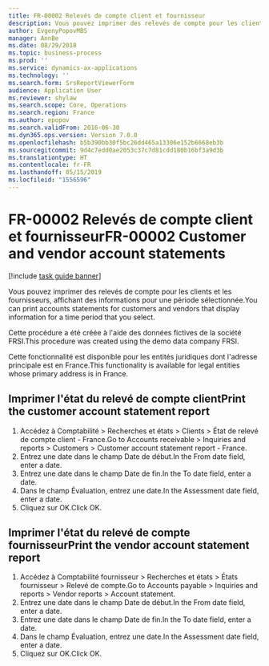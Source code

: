 ```yaml
---
title: FR-00002 Relevés de compte client et fournisseur
description: Vous pouvez imprimer des relevés de compte pour les clients et les fournisseurs, affichant des informations pour une période sélectionnée.
author: EvgenyPopovMBS
manager: AnnBe
ms.date: 08/29/2018
ms.topic: business-process
ms.prod: ''
ms.service: dynamics-ax-applications
ms.technology: ''
ms.search.form: SrsReportViewerForm
audience: Application User
ms.reviewer: shylaw
ms.search.scope: Core, Operations
ms.search.region: France
ms.author: epopov
ms.search.validFrom: 2016-06-30
ms.dyn365.ops.version: Version 7.0.0
ms.openlocfilehash: b5b390bb30f5bc26dd465a13306e152b6668eb3b
ms.sourcegitcommit: 9d4c7edd0ae2053c37c7d81cdd180b16bf3a9d3b
ms.translationtype: HT
ms.contentlocale: fr-FR
ms.lasthandoff: 05/15/2019
ms.locfileid: "1556596"
---
```

# <a name="fr-00002-customer-and-vendor-account-statements"></a><span data-ttu-id="97c6d-103">FR-00002 Relevés de compte client et fournisseur</span><span class="sxs-lookup"><span data-stu-id="97c6d-103">FR-00002 Customer and vendor account statements</span></span>

[!include [task guide banner](../../includes/task-guide-banner.md)]

<span data-ttu-id="97c6d-104">Vous pouvez imprimer des relevés de compte pour les clients et les fournisseurs, affichant des informations pour une période sélectionnée.</span><span class="sxs-lookup"><span data-stu-id="97c6d-104">You can print accounts statements for customers and vendors that display information for a time period that you select.</span></span>

<span data-ttu-id="97c6d-105">Cette procédure a été créée à l'aide des données fictives de la société FRSI.</span><span class="sxs-lookup"><span data-stu-id="97c6d-105">This procedure was created using the demo data company FRSI.</span></span> 

<span data-ttu-id="97c6d-106">Cette fonctionnalité est disponible pour les entités juridiques dont l'adresse principale est en France.</span><span class="sxs-lookup"><span data-stu-id="97c6d-106">This functionality is available for legal entities whose primary address is in France.</span></span>




## <a name="print-the-customer-account-statement-report"></a><span data-ttu-id="97c6d-107">Imprimer l'état du relevé de compte client</span><span class="sxs-lookup"><span data-stu-id="97c6d-107">Print the customer account statement report</span></span>
1. <span data-ttu-id="97c6d-108">Accédez à Comptabilité > Recherches et états > Clients > État de relevé de compte client - France.</span><span class="sxs-lookup"><span data-stu-id="97c6d-108">Go to Accounts receivable > Inquiries and reports > Customers > Customer account statement report - France.</span></span>
2. <span data-ttu-id="97c6d-109">Entrez une date dans le champ Date de début.</span><span class="sxs-lookup"><span data-stu-id="97c6d-109">In the From date field, enter a date.</span></span>
3. <span data-ttu-id="97c6d-110">Entrez une date dans le champ Date de fin.</span><span class="sxs-lookup"><span data-stu-id="97c6d-110">In the To date field, enter a date.</span></span>
4. <span data-ttu-id="97c6d-111">Dans le champ Évaluation, entrez une date.</span><span class="sxs-lookup"><span data-stu-id="97c6d-111">In the Assessment date field, enter a date.</span></span>
5. <span data-ttu-id="97c6d-112">Cliquez sur OK.</span><span class="sxs-lookup"><span data-stu-id="97c6d-112">Click OK.</span></span>

## <a name="print-the-vendor-account-statement-report"></a><span data-ttu-id="97c6d-113">Imprimer l'état du relevé de compte fournisseur</span><span class="sxs-lookup"><span data-stu-id="97c6d-113">Print the vendor account statement report</span></span>
1. <span data-ttu-id="97c6d-114">Accédez à Comptabilité fournisseur > Recherches et états > États fournisseur > Relevé de compte.</span><span class="sxs-lookup"><span data-stu-id="97c6d-114">Go to Accounts payable > Inquiries and reports > Vendor reports > Account statement.</span></span>
2. <span data-ttu-id="97c6d-115">Entrez une date dans le champ Date de début.</span><span class="sxs-lookup"><span data-stu-id="97c6d-115">In the From date field, enter a date.</span></span>
3. <span data-ttu-id="97c6d-116">Entrez une date dans le champ Date de fin.</span><span class="sxs-lookup"><span data-stu-id="97c6d-116">In the To date field, enter a date.</span></span>
4. <span data-ttu-id="97c6d-117">Dans le champ Évaluation, entrez une date.</span><span class="sxs-lookup"><span data-stu-id="97c6d-117">In the Assessment date field, enter a date.</span></span>
5. <span data-ttu-id="97c6d-118">Cliquez sur OK.</span><span class="sxs-lookup"><span data-stu-id="97c6d-118">Click OK.</span></span>

